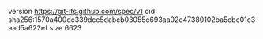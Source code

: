 version https://git-lfs.github.com/spec/v1
oid sha256:1570a400dc339dce5dabcb03055c693aa02e47380102ba5cbc01c3aad5a622ef
size 6623
